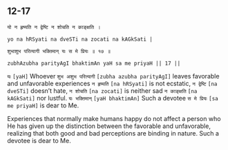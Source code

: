 ## 12-17


```shloka-sa
यो न हृष्यति न द्वेष्टि न शोचति न काङ्क्षति ।
```
```shloka-sa-hk
yo na hRSyati na dveSTi na zocati na kAGkSati |
```
```shloka-sa
शुभाशुभ परित्यागी भक्तिमान् यः स मे प्रियः ॥ १७ ॥
```
```shloka-sa-hk
zubhAzubha parityAgI bhaktimAn yaH sa me priyaH || 17 ||
```

`यः` `[yaH]` Whoever `शुभ अशुभ परित्यागी` `[zubha azubha parityAgI]` leaves favorable and unfavorable experiences `न हृष्यति` `[na hRSyati]` is not ecstatic, `न द्वेष्टि` `[na dveSTi]` doesn’t hate, `न शोचति` `[na zocati]` is neither sad `न काङ्क्षति` `[na kAGkSati]` nor lustful. `यः भक्तिमान्` `[yaH bhaktimAn]` Such a devotee `स मे प्रियः` `[sa me priyaH]` is dear to Me.

Experiences that normally make humans happy do not affect a person who 
He has given up the distinction between the favorable and unfavorable, realizing that both good and bad perceptions are binding in nature. Such a devotee is dear to Me.

